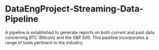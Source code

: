 # DataEngProject-Streaming-Data-Pipeline
A pipeline is established to generate reports on both current and past data concerning BTC (Bitcoin) and the S&amp;P 500. This pipeline incorporates a range of tools pertinent to the industry.
